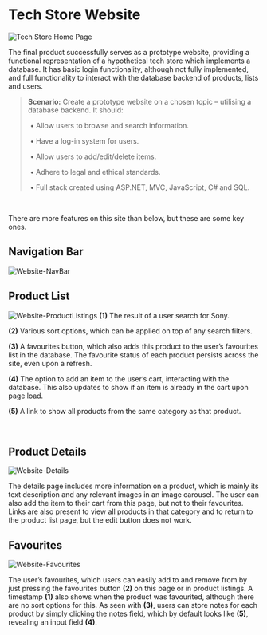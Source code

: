 # Tech Store Website

![Tech Store Home Page](https://github.com/EC-CM/WebStore/assets/114674192/85a78a9e-0dff-4d35-bb82-f32d88618ccd)

The final product successfully serves as a prototype website, providing a functional representation of a hypothetical tech store which implements a database. It has basic login functionality, although not fully implemented, and full functionality to interact with the database backend of products, lists and users. 

>**Scenario:** Create a prototype website on a chosen topic – utilising a database backend. It should:
>
>​      • Allow users to browse and search information.
>
>​      •	Have a log-in system for users.
>
>​      •	Allow users to add/edit/delete items.
>
>​      •	Adhere to legal and ethical standards.
>
>​      •	Full stack created using ASP.NET, MVC, JavaScript, C# and SQL.

&nbsp;

There are more features on this site than below, but these are some key ones.


## Navigation Bar
![Website-NavBar](https://github.com/EC-CM/WebStore/assets/114674192/ae2511c6-d30c-4542-bc5f-e750f5e0632b)

## Product List
![Website-ProductListings](https://github.com/EC-CM/WebStore/assets/114674192/8e1359b3-e510-40c1-8063-9e247c4322af)
  **(1)** The result of a user search for Sony.
  
  **(2)** Various sort options, which can be applied on top of any search filters.
   
  **(3)** A favourites button, which also adds this product to the user’s favourites list in the database. The favourite status of each product persists across the site, even upon a refresh.
   
  **(4)** The option to add an item to the user’s cart, interacting with the database. This also updates to show if an item is already in the cart upon page load.
   
  **(5)** A link to show all products from the same category as that product.

&nbsp;

## Product Details
![Website-Details](https://github.com/EC-CM/WebStore/assets/114674192/0c218d98-b317-41ae-9aab-32d9f2a5597e)

The details page includes more information on a product, which is mainly its text description and any relevant images in an image carousel. The user can also add the item to their cart from this page, but not to their favourites. Links are also present to view all products in that category and to return to the product list page, but the edit button does not work.

## Favourites
![Website-Favourites](https://github.com/EC-CM/WebStore/assets/114674192/f7879d3b-d50f-4f4d-926c-134dc564490c)

The user’s favourites, which users can easily add to and remove from by just pressing the favourites button **(2)** on this page or in product listings. A timestamp **(1)** also shows when the product was favourited, although there are no sort options for this. As seen with **(3)**, users can store notes for each product by simply clicking the notes field, which by default looks like **(5)**, revealing an input field **(4)**.
